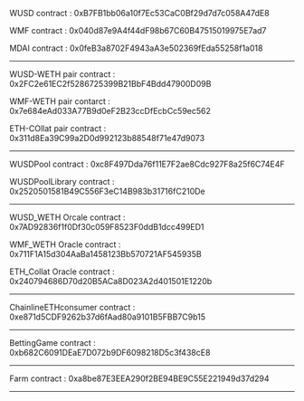 
WUSD
contract :  0xB7FB1bb06a10f7Ec53CaC0Bf29d7d7c058A47dE8

WMF
contract :  0x040d87e9A4f44dF98b67C60B47515019975E7ad7

MDAI
contract : 0x0feB3a8702F4943aA3e502369fEda55258f1a018

-----------------------------------------------------------
WUSD-WETH pair
contract : 0x2FC2e61EC2f5286725399B21BbF4Bdd47900D09B

WMF-WETH pair
contarct : 0x7e684eAd033A77B9d0eF2B23ccDfEcbCc59ec562

ETH-COllat pair
contract : 0x311d8Ea39C99a2D0d992123b88548f71e47d9073

-----------------------------------------------------------

WUSDPool
contract : 0xc8F497Dda76f11E7F2ae8Cdc927F8a25f6C74E4F

WUSDPoolLibrary
contract : 0x2520501581B49C556F3eC14B983b31716fC210De

-----------------------------------------------------------


WUSD_WETH Orcale
contract : 0x7AD92836f1f0Df30c059F8523F0ddB1dcc499ED1

WMF_WETH Oracle
contract : 0x711F1A15d304AaBa1458123Bb570721AF545935B

ETH_Collat Oracle
contract : 0x240794686D70d20B5ACa8D023A2d401501E1220b

-----------------------------------------------------------

ChainlineETHconsumer
contract : 0xe871d5CDF9262b37d6fAad80a9101B5FBB7C9b15

-----------------------------------------------------------
BettingGame
contract : 0xb682C6091DEaE7D072b9DF6098218D5c3f438cE8

-----------------------------------------------------------
Farm
contract : 0xa8be87E3EEA290f2BE94BE9C55E221949d37d294

-----------------------------------------------------------
